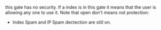 this gate has no security.
If a index is in this gate it means that the user is allowing any one to use it.
Note that open don't means not protection:
- Index Spam and IP Spam dectection are still on.
